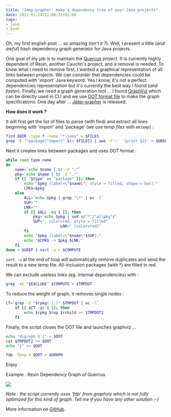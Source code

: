 ```yaml
---
title: "Jdep-grapher: make a dependency tree of your Java projects"
date: 2011-01-14T11:00:31+01:00
tags:
- java
- bash
---
```


Oh, my first english post ... so amazing (_isn't it ?_). Well, I present a little (_and awful_) bash dependency graph generator for Java projects.

One goal of my job is to maintain the [Quercus](https://github.com/CleverCloud/Quercus) project. It is currently highly dependent of Resin, another Caucho's project, and a removal is needed. To know what I need to remove first, I wanted a graphical representation of all links between projects. We can consider that dependencies could be computed with 'import' Java keyword. Yes I know, it's not a perfect dependencies representation but it's currently the best way I found (_and faster_). Finally, we need a graph generation tool ... I found [GraphViz](http://www.graphviz.org/) which can be directly used in CLI and we use [DOT format file](http://www.graphviz.org/doc/info/lang.html) to make the graph specifications. One day after ... [Jdep-grapher](https://github.com/Kdecherf/jdep-grapher) is released.

**How does it work ?**  

It will first get the list of files to parse (with find) and extract all lines beginning with 'import' and 'package' (_we use temp files with `mktemp`_) :
``` bash
find $DIR -type f -name "*.java" > $FILES
grep -E "^package|^import" $(< $FILES) | awk -F':' '{print $2}' > $GREP
```

Next it creates links between packages and uses DOT format :
``` bash
while read type name
do
	name=`echo $name | tr -d ";"`
	pkg=`echo $name | tr -d "."`
	if [[ "$type" == "package" ]]; then
		echo "$pkg [label=\"$name\", style = filled, shape = box];"
		CPKG=$pkg
	else
		ALL=`echo $pkg | grep "\*" | wc -l`
		SUP=""
		LNK=""
		if [[ $ALL -eq 1 ]]; then
			pkg=`echo $pkg | sed s/"*"/"allpkg"/`
			SUP=", color=red, style = filled"
                        LNK=" [color=red]"
		fi
		echo "$pkg [label=\"$name\"$SUP];"
		echo "$CPKG -> $pkg $LNK;"
	fi
done < $GREP | sort -u > $COMPUTE
```

`sort -u` at the end of loop will automatically remove duplicates and send the result to a new temp file. All-inclusion packages (with \*) are filled in red.  
  

We can exclude useless links (eg. internal dependencies) with :
``` bash
grep -vE "$EXCLUDE" $COMPUTE > $TMPDOT
```

To reduce the weight of graph, it removes single nodes :
``` bash
CT=`grep -E "$rpkg( |;)" $TMPDOT | wc -l`
	if [[ $CT -gt 1 ]]; then
		echo $rpkg $rop $rchild >> $TMPDOT2
	fi
```

Finally, the script closes the DOT file and launches graphviz ...
``` bash
echo "digraph G {" > $DOT
cat $TMPDOT2 >> $DOT
echo "}" >> $DOT

fdp -Tpng < $DOT > $GRAPH
```

Enjoy

Example : Resin Dependency Graph of Quercus  

[![]({attach}36cd6dc7df67944c199c3464d395a4848a130b8e.jpg)](http://i.imgur.com/91AJN.jpg)

_Note : the script currently uses 'fdp' from graphviz which is not fully optimized for this kind of graph. Tell me if you have any other solution ;-)_

More information on [GitHub](https://github.com/Kdecherf/jdep-grapher).
